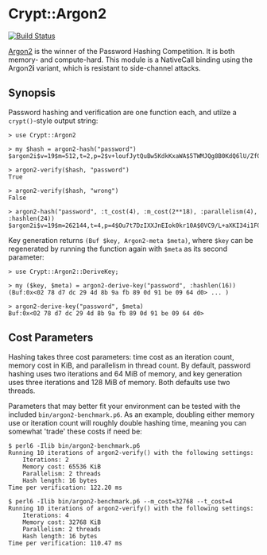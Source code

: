 # Crypt::Argon2
[![Build Status](https://travis-ci.org/skinkade/p6-crypt-argon2.svg?branch=master)](https://travis-ci.org/skinkade/p6-crypt-argon2)

[Argon2](https://github.com/P-H-C/phc-winner-argon2) is the winner of the
Password Hashing Competition. It is both memory- and compute-hard. This module
is a NativeCall binding using the Argon2**i** variant, which is resistant to
side-channel attacks.



## Synopsis
Password hashing and verification are one function each, and utilze a
`crypt()`-style output string:
```
> use Crypt::Argon2

> my $hash = argon2-hash("password")
$argon2i$v=19$m=512,t=2,p=2$v+loufJytQuBw5KdkKxaWA$5TWMJQg8B0KdQ6lU/ZfQWg

> argon2-verify($hash, "password")
True

> argon2-verify($hash, "wrong")
False

> argon2-hash("password", :t_cost(4), :m_cost(2**18), :parallelism(4), :hashlen(24))
$argon2i$v=19$m=262144,t=4,p=4$Ou7t7DzIXXJnEIok0kr10A$0VC9/L+aXKI34i1FQHla4LxQz30/3G0H
```


Key generation returns `(Buf $key, Argon2-meta $meta)`, where `$key` can be
regenerated by running the function again with `$meta` as its second parameter:
```
> use Crypt::Argon2::DeriveKey;

> my ($key, $meta) = argon2-derive-key("password", :hashlen(16))
(Buf:0x<02 78 d7 dc 29 4d 8b 9a fb 89 0d 91 be 09 64 d0> ... )

> argon2-derive-key("password", $meta)
Buf:0x<02 78 d7 dc 29 4d 8b 9a fb 89 0d 91 be 09 64 d0>
```



## Cost Parameters
Hashing takes three cost parameters: time cost as an iteration count, memory cost
in KiB, and parallelism in thread count. By default, password hashing uses two
iterations and 64 MiB of memory, and key generation uses three iterations and
128 MiB of memory. Both defaults use two threads.

Parameters that may better fit your environment can be tested with the included
`bin/argon2-benchmark.p6`. As an example, doubling either memory use or
iteration count will roughly double hashing time, meaning you can somewhat
'trade' these costs if need be:
```
$ perl6 -Ilib bin/argon2-benchmark.p6
Running 10 iterations of argon2-verify() with the following settings:
    Iterations: 2
    Memory cost: 65536 KiB
    Parallelism: 2 threads
    Hash length: 16 bytes
Time per verification: 122.20 ms

$ perl6 -Ilib bin/argon2-benchmark.p6 --m_cost=32768 --t_cost=4
Running 10 iterations of argon2-verify() with the following settings:
    Iterations: 4
    Memory cost: 32768 KiB
    Parallelism: 2 threads
    Hash length: 16 bytes
Time per verification: 110.47 ms
```
